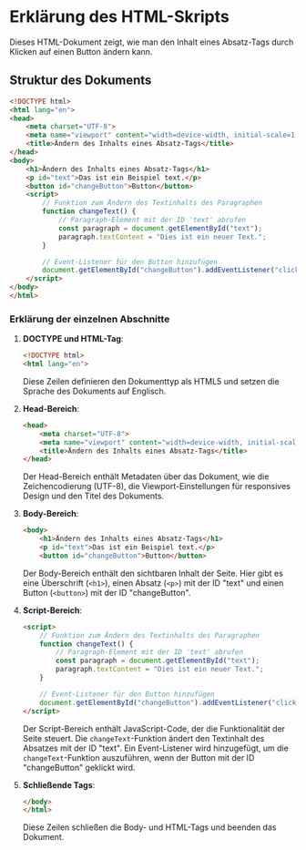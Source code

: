 # Erklärung des HTML-Skripts

Dieses HTML-Dokument zeigt, wie man den Inhalt eines Absatz-Tags durch Klicken auf einen Button ändern kann.

## Struktur des Dokuments

```html
<!DOCTYPE html>
<html lang="en">
<head>
    <meta charset="UTF-8">
    <meta name="viewport" content="width=device-width, initial-scale=1.0">
    <title>Ändern des Inhalts eines Absatz-Tags</title>
</head>
<body>
    <h1>Ändern des Inhalts eines Absatz-Tags</h1>
    <p id="text">Das ist ein Beispiel text.</p>
    <button id="changeButton">Button</button>
    <script>
        // Funktion zum Ändern des Textinhalts des Paragraphen
        function changeText() {
            // Paragraph-Element mit der ID 'text' abrufen
            const paragraph = document.getElementById("text");
            paragraph.textContent = "Dies ist ein neuer Text.";
        }

        // Event-Listener für den Button hinzufügen
        document.getElementById("changeButton").addEventListener("click", changeText);
    </script>
</body>
</html>
```

### Erklärung der einzelnen Abschnitte

1. **DOCTYPE und HTML-Tag**:
    ```html
    <!DOCTYPE html>
    <html lang="en">
    ```
    Diese Zeilen definieren den Dokumenttyp als HTML5 und setzen die Sprache des Dokuments auf Englisch.

2. **Head-Bereich**:
    ```html
    <head>
        <meta charset="UTF-8">
        <meta name="viewport" content="width=device-width, initial-scale=1.0">
        <title>Ändern des Inhalts eines Absatz-Tags</title>
    </head>
    ```
    Der Head-Bereich enthält Metadaten über das Dokument, wie die Zeichencodierung (UTF-8), die Viewport-Einstellungen für responsives Design und den Titel des Dokuments.

3. **Body-Bereich**:
    ```html
    <body>
        <h1>Ändern des Inhalts eines Absatz-Tags</h1>
        <p id="text">Das ist ein Beispiel text.</p>
        <button id="changeButton">Button</button>
    ```
    Der Body-Bereich enthält den sichtbaren Inhalt der Seite. Hier gibt es eine Überschrift (`<h1>`), einen Absatz (`<p>`) mit der ID "text" und einen Button (`<button>`) mit der ID "changeButton".

4. **Script-Bereich**:
    ```html
    <script>
        // Funktion zum Ändern des Textinhalts des Paragraphen
        function changeText() {
            // Paragraph-Element mit der ID 'text' abrufen
            const paragraph = document.getElementById("text");
            paragraph.textContent = "Dies ist ein neuer Text.";
        }

        // Event-Listener für den Button hinzufügen
        document.getElementById("changeButton").addEventListener("click", changeText);
    </script>
    ```
    Der Script-Bereich enthält JavaScript-Code, der die Funktionalität der Seite steuert. Die `changeText`-Funktion ändert den Textinhalt des Absatzes mit der ID "text". Ein Event-Listener wird hinzugefügt, um die `changeText`-Funktion auszuführen, wenn der Button mit der ID "changeButton" geklickt wird.

5. **Schließende Tags**:
    ```html
    </body>
    </html>
    ```
    Diese Zeilen schließen die Body- und HTML-Tags und beenden das Dokument.

